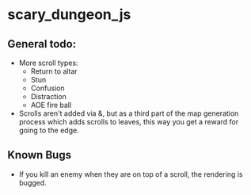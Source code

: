 # scary_dungeon_js

## General todo:
- More scroll types:
    - Return to altar
    - Stun
    - Confusion
    - Distraction
    - AOE fire ball
- Scrolls aren't added via &, but as a third part of the map generation process which adds scrolls to leaves, this way you get a reward for going to the edge.

## Known Bugs
- If you kill an enemy when they are on top of a scroll, the rendering is bugged.
